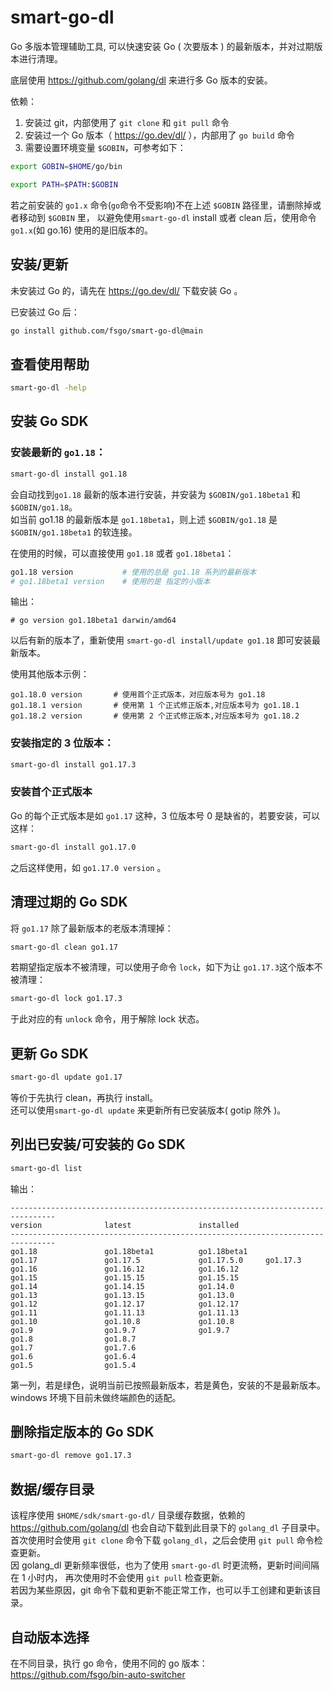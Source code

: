# smart-go-dl
Go 多版本管理辅助工具, 可以快速安装 Go ( 次要版本 ) 的最新版本，并对过期版本进行清理。  

底层使用 https://github.com/golang/dl 来进行多 Go 版本的安装。

依赖：
 1. 安装过 git，内部使用了 `git clone` 和 `git pull` 命令
 2. 安装过一个 Go 版本（ https://go.dev/dl/ ），内部用了 `go build` 命令
 3. 需要设置环境变量 `$GOBIN`，可参考如下：
```bash
export GOBIN=$HOME/go/bin

export PATH=$PATH:$GOBIN
```
若之前安装的 `go1.x` 命令(`go`命令不受影响)不在上述 `$GOBIN` 路径里，请删除掉或者移动到 `$GOBIN` 里，
以避免使用`smart-go-dl` install 或者 clean 后，使用命令 `go1.x`(如 go.16) 使用的是旧版本的。

## 安装/更新
未安装过 Go 的，请先在 https://go.dev/dl/ 下载安装 Go 。

已安装过 Go 后：
```bash
go install github.com/fsgo/smart-go-dl@main
```


## 查看使用帮助
```bash
smart-go-dl -help
```

## 安装 Go SDK
### 安装最新的 `go1.18`：
```bash
smart-go-dl install go1.18
```
会自动找到`go1.18` 最新的版本进行安装，并安装为 `$GOBIN/go1.18beta1` 和 `$GOBIN/go1.18`。  
如当前 go1.18 的最新版本是 `go1.18beta1`，则上述 `$GOBIN/go1.18` 是 `$GOBIN/go1.18beta1` 的软连接。

在使用的时候，可以直接使用 `go1.18` 或者 `go1.18beta1`：
```bash
go1.18 version           # 使用的总是 go1.18 系列的最新版本
# go1.18beta1 version    # 使用的是 指定的小版本
```
输出：
```
# go version go1.18beta1 darwin/amd64
```

以后有新的版本了，重新使用 `smart-go-dl install/update go1.18` 即可安装最新版本。

使用其他版本示例：
```
go1.18.0 version       # 使用首个正式版本，对应版本号为 go1.18
go1.18.1 version       # 使用第 1 个正式修正版本,对应版本号为 go1.18.1
go1.18.2 version       # 使用第 2 个正式修正版本,对应版本号为 go1.18.2
```
### 安装指定的 3 位版本：
```bash
smart-go-dl install go1.17.3
```
### 安装首个正式版本
Go 的每个正式版本是如 `go1.17` 这种，3 位版本号 0 是缺省的，若要安装，可以这样：
```bash
smart-go-dl install go1.17.0
```
之后这样使用，如 `go1.17.0 version` 。


## 清理过期的 Go SDK
将 `go1.17` 除了最新版本的老版本清理掉：
```bash
smart-go-dl clean go1.17
```

若期望指定版本不被清理，可以使用子命令 `lock`，如下为让 `go1.17.3`这个版本不被清理：
```bash
smart-go-dl lock go1.17.3
```
于此对应的有 `unlock` 命令，用于解除 lock 状态。

## 更新 Go SDK
```bash
smart-go-dl update go1.17
```
等价于先执行 clean，再执行 install。  
还可以使用`smart-go-dl update` 来更新所有已安装版本( gotip 除外 )。


## 列出已安装/可安装的 Go SDK
```bash
smart-go-dl list
```

输出：
```
--------------------------------------------------------------------------------
version              latest               installed
--------------------------------------------------------------------------------
go1.18               go1.18beta1          go1.18beta1
go1.17               go1.17.5             go1.17.5.0     go1.17.3
go1.16               go1.16.12            go1.16.12
go1.15               go1.15.15            go1.15.15
go1.14               go1.14.15            go1.14.0
go1.13               go1.13.15            go1.13.0
go1.12               go1.12.17            go1.12.17
go1.11               go1.11.13            go1.11.13
go1.10               go1.10.8             go1.10.8
go1.9                go1.9.7              go1.9.7
go1.8                go1.8.7
go1.7                go1.7.6
go1.6                go1.6.4
go1.5                go1.5.4
```

第一列，若是绿色，说明当前已按照最新版本，若是黄色，安装的不是最新版本。    
windows 环境下目前未做终端颜色的适配。  

## 删除指定版本的 Go SDK
```bash
smart-go-dl remove go1.17.3
```

## 数据/缓存目录
该程序使用 `$HOME/sdk/smart-go-dl/` 目录缓存数据，依赖的 https://github.com/golang/dl 
也会自动下载到此目录下的 `golang_dl` 子目录中。  
首次使用时会使用 `git clone` 命令下载 `golang_dl`，之后会使用 `git pull` 命令检查更新。  
因 golang_dl 更新频率很低，也为了使用 `smart-go-dl` 时更流畅，更新时间间隔在 1 小时内，
再次使用时不会使用 `git pull` 检查更新。  
若因为某些原因，git 命令下载和更新不能正常工作，也可以手工创建和更新该目录。


## 自动版本选择
在不同目录，执行 go 命令，使用不同的 go 版本：  
https://github.com/fsgo/bin-auto-switcher